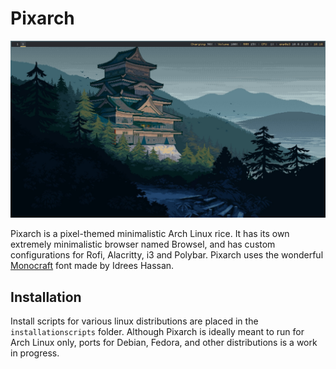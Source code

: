 # Pixarch

![Pixarch](/pixarch.png)

Pixarch is a pixel-themed minimalistic Arch Linux rice. It has its own extremely minimalistic browser named Browsel, and has custom configurations for Rofi, Alacritty, i3 and Polybar.
Pixarch uses the wonderful [Monocraft](https://github.com/IdreesInc/Monocraft) font made by Idrees Hassan.

## Installation
Install scripts for various linux distributions are placed in the `installationscripts` folder. Although Pixarch is ideally meant to run for Arch Linux only, ports for Debian, Fedora, and other distributions is a work in progress.
